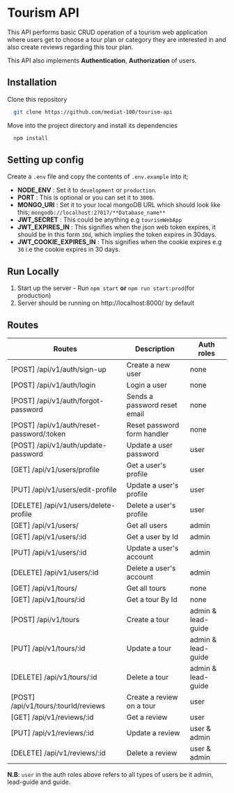 # Tourism API

This API performs basic CRUD operation of a tourism web application where users get to choose a tour plan or category they are interested in and also create reviews regarding this tour plan.

This API also implements **Authentication**, **Authorization** of users.

## Installation

Clone this repository

```bash
  git clone https://github.com/mediat-100/tourism-api
```

Move into the project directory and install its dependencies

```bash
  npm install
```

## Setting up config

Create a `.env` file and copy the contents of `.env.example` into it;

- **NODE_ENV** : Set it to `development` or `production`.
- **PORT** : This is optional or you can set it to `3000`.
- **MONGO_URI** : Set it to your local mongoDB URL which should look like this; `mongodb://localhost:27017/**Database_name**`
- **JWT_SECRET** : This could be anything e.g `tourismWebApp`
- **JWT_EXPIRES_IN** : This signifies when the json web token expires, it should be in this form `30d`, which implies the token expires in 30days.
- **JWT_COOKIE_EXPIRES_IN** : This signifies when the cookie expires e.g `30` i.e the cookie expires in 30 days.

## Run Locally

1. Start up the server - Run `npm start` **or** `npm run start:prod`(for production)
2. Server should be running on http://localhost:8000/ by default

## Routes

| Routes                                    | Description                  | Auth roles         |
| ----------------------------------------- | ---------------------------- | ------------------ |
| [POST] /api/v1/auth/sign-up               | Create a new user            | none               |
| [POST] /api/v1/auth/login                 | Login a user                 | none               |
| [POST] /api/v1/auth/forgot-password       | Sends a password reset email | none               |
| [POST] /api/v1/auth/reset-password/:token | Reset password form handler  | none               |
| [POST] /api/v1/auth/update-password       | Update a user password       | user               |
| [GET] /api/v1/users/profile               | Get a user's profile         | user               |
| [PUT] /api/v1/users/edit-profile          | Update a user's profile      | user               |
| [DELETE] /api/v1/users/delete-profile     | Delete a user's profile      | user               |
| [GET] /api/v1/users/                      | Get all users                | admin              |
| [GET] /api/v1/users/:id                   | Get a user by Id             | admin              |
| [PUT] /api/v1/users/:id                   | Update a user's account      | admin              |
| [DELETE] /api/v1/users/:id                | Delete a user's account      | admin              |
| [GET] /api/v1/tours/                      | Get all tours                | none               |
| [GET] /api/v1/tours/:id                   | Get a tour By Id             | none               |
| [POST] /api/v1/tours                      | Create a tour                | admin & lead-guide |
| [PUT] /api/v1/tours/:id                   | Update a tour                | admin & lead-guide |
| [DELETE] /api/v1/tours/:id                | Delete a tour                | admin & lead-guide |
| [POST] /api/v1/tours/:tourId/reviews      | Create a review on a tour    | user               |
| [GET] /api/v1/reviews/:id                 | Get a review                 | user               |
| [PUT] /api/v1/reviews/:id                 | Update a review              | user & admin       |
| [DELETE] /api/v1/reviews/:id              | Delete a review              | user & admin       |

**N.B**: `user` in the auth roles above refers to all types of users be it admin, lead-guide and guide.